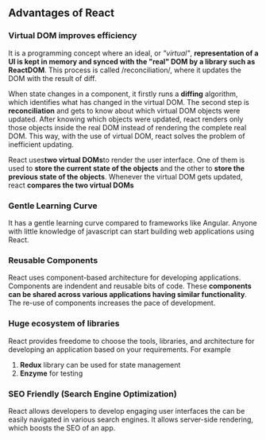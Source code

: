 ## Advantages of React

### Virtual DOM improves efficiency
It is a programming concept where an ideal, or *"virtual"*, **representation of a UI is kept in memory and synced with the "real" DOM by a library such as ReactDOM**. This process is called /reconciliation/, where it updates the DOM with the result of diff.

When state changes in a component, it firstly runs a **diffing** algorithm, which identifies what has changed in the virtual DOM. The second step is **reconciliation**  and gets to know about which virtual DOM objects were updated. After knowing which objects were updated, react renders only those objects inside the real DOM instead of rendering the complete real DOM. This way, with the use of virtual DOM, react solves the problem of inefficient updating.

React uses**two virtual DOMs**to render the user interface. One of them is used to **store the current state of the objects** and the other to **store the previous state of the objects**. Whenever the virtual DOM gets updated, react **compares the two virtual DOMs**

### Gentle Learning Curve
It has a gentle learning curve compared to frameworks like Angular. Anyone with little knowledge of javascript can start building web applications using React.

### Reusable Components
React uses component-based architecture for developing applications. Components are indendent and reusable bits of code. These **components can be shared across various applications having similar functionality**. The re-use of components increases the pace of development.

### Huge ecosystem of libraries
React provides freedome to choose the tools, libraries, and architecture for developing an application based on your requirements. For example
1. **Redux** library can be used for state management
2. **Enzyme** for testing

### SEO Friendly (Search Engine Optimization)
React allows developers to develop engaging user interfaces the can be easily navigated in various search engines. It allows server-side rendering, which boosts the SEO of an app.